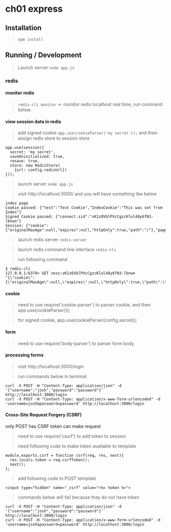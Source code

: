 ch01 express
===========

## Installation

> `npm install`

## Running / Development

> Launch server `node app.js`


### redis

#### monitor redis

> `redis-cli monitor`  <- monitor redis localhost real time, run command below

#### view session data in redis

> add signed cookie `app.use(cookieParser('my secret'));` and then assign redis store to session store

```
app.use(session({
  secret: 'my secret',
  saveUninitialized: true,
  resave: true,
  store: new RedisStore(
    {url: config.redisUrl})
}));
```

> launch server `node app.js`

> visit http://localhost:3000/ and you will have something like below

```
index page
Cookie passed: {"test":"Test Cookie","IndexCookie":"This was set from Index"}
Signed Cookie passed: {"connect.sid":"vK1zOVblPXcCgzcKlol48y6fN3-lbnwn"}
Session: {"cookie":{"originalMaxAge":null,"expires":null,"httpOnly":true,"path":"/"},"pageCount":23}
```

> launch redis server `redis-server`

> launch redis command line interface `redis-cli`

> run following command

```
$ redis-cli
127.0.0.1:6379> GET sess:vK1zOVblPXcCgzcKlol48y6fN3-lbnwn
"{\"cookie\":{\"originalMaxAge\":null,\"expires\":null,\"httpOnly\":true,\"path\":\"/\"},\"pageCount\":23}"
```

#### cookie

> need to use require('cookie-parser') to parser cookie, and then app.use(cookieParser());

> for signed cookie, app.use(cookieParser(config.secret));

#### form

> need to use require('body-parser') to parser form body

#### processing forms

> visit http://localhost:3000/login

> run commands below in terminal

```
curl -X POST -H "Content-Type: application/json" -d '{"username":"josh","password":"password"}' http://localhost:3000/login
curl -X POST -H "Content-Type: application/x-www-form-urlencoded" -d 'username=josh&password=password' http://localhost:3000/login
```

#### Cross-Site Request Forgery (CSRF)

only POST has CSRF token can make request 

> need to use require('csurf') to add token to session

> need following code to make token available to template

```
module.exports.csrf = function csrf(req, res, next){
  res.locals.token = req.csrfToken();
  next();
};
```

> add following code to POST template

```
<input type="hidden" name="_csrf" value="<%= token %>">
```

> commands below will fail because they do not have token

```
curl -X POST -H "Content-Type: application/json" -d '{"username":"josh","password":"password"}' http://localhost:3000/login
curl -X POST -H "Content-Type: application/x-www-form-urlencoded" -d 'username=josh&password=password' http://localhost:3000/login
```
